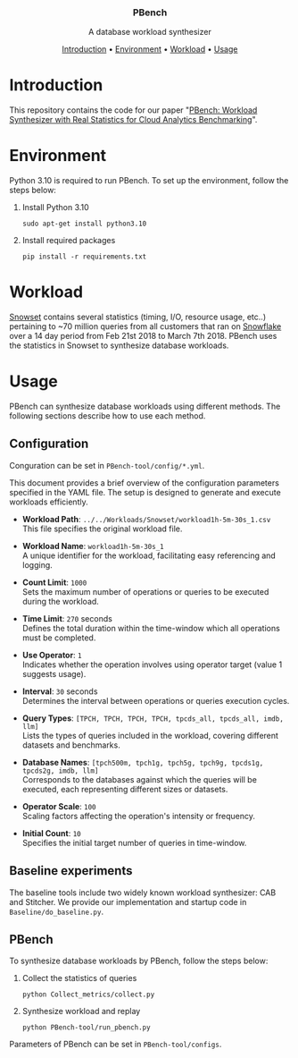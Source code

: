 <p align="center">
    <h3 align="center">PBench</h3>
    <p align="center">A database workload synthesizer</p>
    <p align="center">
        <a href="#introduction">Introduction</a> •
        <a href="#environment">Environment</a> •
        <a href="#workload">Workload</a> •
        <a href="#usage">Usage</a>
    </p>
</p>

# Introduction

This repository contains the code for our paper "[PBench: Workload Synthesizer with Real Statistics for Cloud Analytics Benchmarking](https://arxiv.org/abs/2506.16379)".

# Environment

Python 3.10 is required to run PBench. To set up the environment, follow the steps below:

1. Install Python 3.10

    ```
    sudo apt-get install python3.10
    ```

2. Install required packages

    ```
    pip install -r requirements.txt
    ```

# Workload

[Snowset](https://github.com/resource-disaggregation/snowset) contains several statistics (timing, I/O, resource usage, etc..) pertaining to ~70 million queries from all customers that ran on [Snowflake](https://www.snowflake.com/) over a 14 day period from Feb 21st 2018 to March 7th 2018. PBench uses the statistics in Snowset to synthesize database workloads.

# Usage

PBench can synthesize database workloads using different methods. The following sections describe how to use each method.

## Configuration

Conguration can be set in `PBench-tool/config/*.yml`.

This document provides a brief overview of the configuration parameters specified in the YAML file. The setup is designed to generate and execute workloads efficiently.

- **Workload Path**: `../../Workloads/Snowset/workload1h-5m-30s_1.csv`  
  This file specifies the original workload file.

- **Workload Name**: `workload1h-5m-30s_1`  
  A unique identifier for the workload, facilitating easy referencing and logging.

- **Count Limit**: `1000`  
  Sets the maximum number of operations or queries to be executed during the workload.

- **Time Limit**: `270` seconds  
  Defines the total duration within the time-window which all operations must be completed.

- **Use Operator**: `1`  
  Indicates whether the operation involves using operator target (value 1 suggests usage).

- **Interval**: `30` seconds  
  Determines the interval between operations or queries execution cycles.

- **Query Types**: `[TPCH, TPCH, TPCH, TPCH, tpcds_all, tpcds_all, imdb, llm]`  
  Lists the types of queries included in the workload, covering different datasets and benchmarks.

- **Database Names**: `[tpch500m, tpch1g, tpch5g, tpch9g, tpcds1g, tpcds2g, imdb, llm]`  
  Corresponds to the databases against which the queries will be executed, each representing different sizes or datasets.

- **Operator Scale**: `100`  
  Scaling factors affecting the operation's intensity or frequency.

- **Initial Count**: `10`  
  Specifies the initial target number of queries in time-window.

## Baseline experiments

The baseline tools include two widely known workload synthesizer: CAB and Stitcher. We provide our implementation and startup code in `Baseline/do_baseline.py`.

## PBench

To synthesize database workloads by PBench, follow the steps below:

1. Collect the statistics of queries

    ```
    python Collect_metrics/collect.py 
    ```

2. Synthesize workload and replay

    ```
    python PBench-tool/run_pbench.py
    ```

Parameters of PBench can be set in `PBench-tool/configs`.
